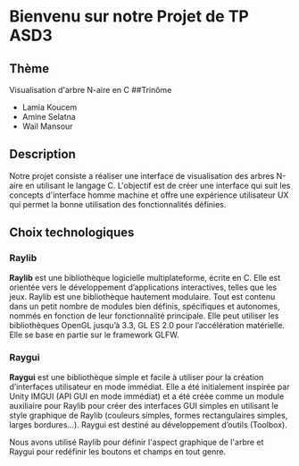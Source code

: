 # Bienvenu sur notre Projet de TP ASD3

## Thème 

Visualisation d'arbre N-aire en C 
##Trinôme 

- Lamia Koucem
- Amine Selatna
- Wail Mansour
  
## Description
Notre projet consiste a réaliser une interface de visualisation des arbres N-aire en utilisant le langage C. L'objectif est de créer une interface qui suit les concepts d'interface homme machine et offre une expérience utilisateur UX qui permet la bonne utilisation des fonctionnalités définies.

## Choix technologiques 
### Raylib
**Raylib** est une bibliothèque logicielle multiplateforme, écrite en C. Elle est orientée vers le développement d’applications interactives, telles que les jeux. Raylib est une bibliothèque hautement modulaire. Tout est contenu dans un petit nombre de modules bien définis, spécifiques et autonomes, nommés en fonction de leur fonctionnalité principale. Elle peut utiliser les bibliothèques OpenGL jusqu’à 3.3, GL ES 2.0 pour l’accélération matérielle. Elle se base en partie sur le framework GLFW.
### Raygui
**Raygui** est une bibliothèque simple et facile à utiliser pour la création d’interfaces utilisateur en mode immédiat. Elle a été initialement inspirée par Unity IMGUI (API GUI en mode immédiat) et a été créée comme un module auxiliaire pour Raylib pour créer des interfaces GUI simples en utilisant le style graphique de Raylib (couleurs simples, formes rectangulaires simples, larges bordures…). Raygui est destiné au développement d’outils (Toolbox).

Nous avons utilisé Raylib pour définir l'aspect graphique de l'arbre et Raygui pour redéfinir les boutons et champs en tout genre. 
